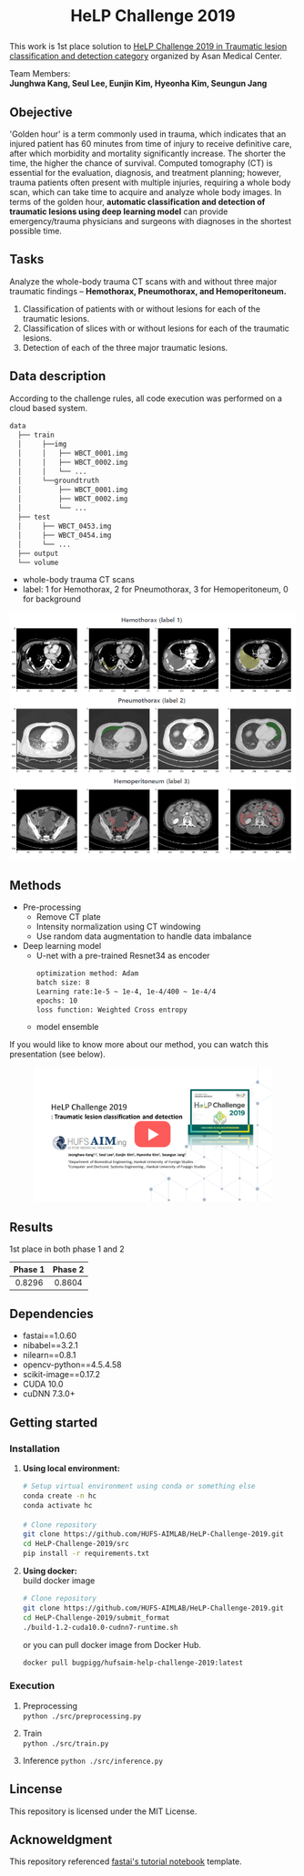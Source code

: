 <h1 align="center">
    <p>HeLP Challenge 2019</p>
</h1>

This work is 1st place solution to [HeLP Challenge 2019 in Traumatic lesion classification and detection category](https://www.synapse.org/#!Synapse:syn21034537/wiki/)  organized by Asan Medical Center.


Team Members:  
**Junghwa Kang, Seul Lee, Eunjin Kim, Hyeonha Kim, Seungun Jang**

## Obejective

'Golden hour' is a term commonly used in trauma, which indicates that an injured patient has 60 minutes from time of injury to receive definitive care, after which morbidity and mortality significantly increase.  The shorter the time, the higher the chance of survival. Computed tomography (CT) is essential for the evaluation, diagnosis, and treatment planning; however, trauma patients often present with multiple injuries, requiring a whole body scan, which can take time to acquire and analyze whole body images. In terms of the golden hour, **automatic classification and detection of traumatic lesions using deep learning model** can provide emergency/trauma physicians and surgeons with diagnoses in the shortest possible time.

## Tasks

Analyze the whole-body trauma CT scans with and without three major traumatic findings – **Hemothorax, Pneumothorax, and Hemoperitoneum.**

1. Classification of patients with or without lesions for each of the traumatic lesions.
2. Classification of slices with or without lesions for each of the traumatic lesions.
3. Detection of each of the three major traumatic lesions.

## Data description

According to the challenge rules, all code execution was performed on a cloud based system.

```
data
  ├── train
  │     ├──img
  │     │   ├── WBCT_0001.img
  │     │   ├── WBCT_0002.img
  │     │   └── ...
  │     └──groundtruth
  │         ├── WBCT_0001.img
  │         ├── WBCT_0002.img
  │         └── ...
  ├── test
  │     ├── WBCT_0453.img
  │     ├── WBCT_0454.img
  │     └── ...
  ├── output
  └── volume
```

- whole-body trauma CT scans
- label: 1 for Hemothorax, 2 for Pneumothorax, 3 for Hemoperitoneum, 0 for background

<div align="center">
  <img src="./img/img1.png" width=530>
</div>

## Methods
- Pre-processing
    - Remove CT plate
    - Intensity normalization using CT windowing
    - Use random data augmentation to handle data imbalance
- Deep learning model
    -  U-net with a pre-trained Resnet34 as encoder
        ```
        optimization method: Adam
        batch size: 8
        Learning rate:1e-5 ~ 1e-4, 1e-4/400 ~ 1e-4/4
        epochs: 10
        loss function: Weighted Cross entropy
        ```
    - model ensemble  

If you would like to know more about our method, you can watch this presentation (see below).

<div align="center">
  <a href="https://www.youtube.com/watch?v=v1XVpkY08gc"><img src="./img/img2.png" width=420 alt="IMAGE ALT TEXT"></a>
</div>

## Results

1st place in both phase 1 and 2

<div>

| Phase 1  | Phase 2 |
| :-------: | :-------: | 
| 0.8296 | 0.8604 |

</div>

## Dependencies
- fastai==1.0.60
- nibabel==3.2.1
- nilearn==0.8.1
- opencv-python==4.5.4.58
- scikit-image==0.17.2 
- CUDA 10.0
- cuDNN 7.3.0+

## Getting started

### Installation

1. **Using local environment:** 
    ```bash
    # Setup virtual environment using conda or something else
    conda create -n hc 
    conda activate hc

    # Clone repository
    git clone https://github.com/HUFS-AIMLAB/HeLP-Challenge-2019.git
    cd HeLP-Challenge-2019/src
    pip install -r requirements.txt
    ```
2. **Using docker:**  
    build docker image
    ```bash
    # Clone repository
    git clone https://github.com/HUFS-AIMLAB/HeLP-Challenge-2019.git
    cd HeLP-Challenge-2019/submit_format
    ./build-1.2-cuda10.0-cudnn7-runtime.sh
    ```
    
    or you can pull docker image from Docker Hub.
    
    ```bash
    docker pull bugpigg/hufsaim-help-challenge-2019:latest
    ```
### Execution

1. Preprocessing   
        `python ./src/preprocessing.py`

2. Train   
        `python ./src/train.py`

3. Inference 
        `python ./src/inference.py`

## Lincense

This repository is licensed under the MIT License.

## Acknoweldgment

This repository referenced [fastai's tutorial notebook](https://github.com/fastai/course-v3/blob/master/nbs/dl1/lesson3-camvid.ipynb) template.